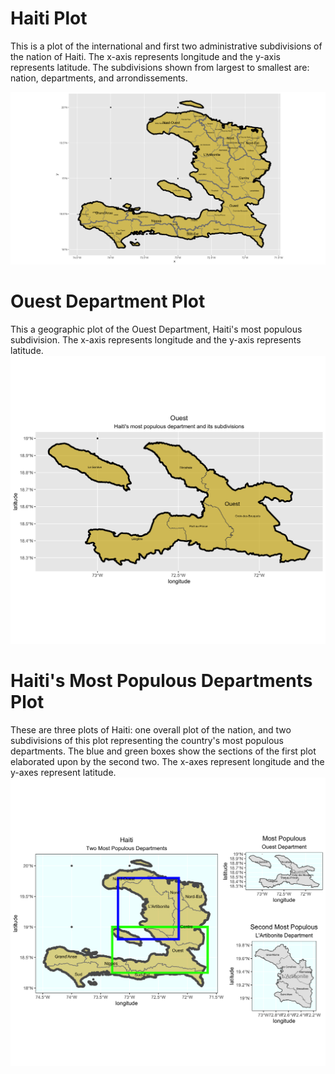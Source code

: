 # Haiti Plot

This is a plot of the international and first two administrative subdivisions of the nation of Haiti. The x-axis represents longitude and the y-axis represents latitude. The subdivisions shown from largest to smallest are: nation, departments, and arrondissements.

![](haiti_adm12)

# Ouest Department Plot

This a geographic plot of the Ouest Department, Haiti's most populous subdivision. The x-axis represents longitude and the y-axis represents latitude.
![](ouest)

# Haiti's Most Populous Departments Plot

These are three plots of Haiti: one overall plot of the nation, and two subdivisions of this plot representing the country's most populous departments. The blue and green boxes show the sections of the first plot elaborated upon by the second two. The x-axes represent longitude and the y-axes represent latitude.
![](haiti_details)
